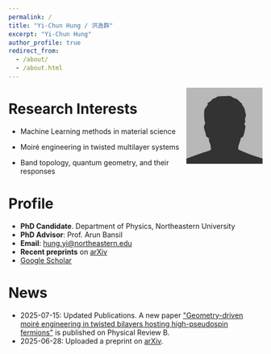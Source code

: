 ```yaml
---
permalink: /
title: "Yi-Chun Hung / 洪逸群"
excerpt: "Yi-Chun Hung"
author_profile: true
redirect_from: 
  - /about/
  - /about.html
---
```


<!-- ![profile](../images/profile-20240104.png) -->
<img align="right" style="float" width="30%" src="../images/bio-photo.jpg">

Research Interests
=====
 - Machine Learning methods in material science

 - Moiré engineering in twisted multilayer systems

 - Band topology, quantum geometry, and their responses

Profile
=====
* __PhD Candidate__. Department of Physics, Northeastern University
* __PhD Advisor__: Prof. Arun Bansil
* __Email__: hung.yi@northeastern.edu
* __Recent preprints__ on [arXiv](https://arxiv.org/search/advanced?advanced=&terms-0-operator=AND&terms-0-term=Yi-Chun+Hung&terms-0-field=author&classification-physics=y&classification-physics_archives=cond-mat&classification-include_cross_list=include&date-filter_by=past_12&date-year=&date-from_date=&date-to_date=&date-date_type=submitted_date&abstracts=show&size=50&order=-announced_date_first)
* [Google Scholar](https://scholar.google.com/citations?user=rEfFuMEAAAAJ&hl=en-US)

News
=====
* 2025-07-15: Updated Publications. A new paper ["Geometry-driven moiré engineering in twisted bilayers hosting high-pseudospin fermions"](https://journals.aps.org/prb/abstract/10.1103/3kws-k867) is published on Physical Review B.
* 2025-06-28: Uploaded a preprint on [arXiv](https://arxiv.org/abs/2506.22715).
